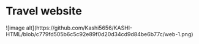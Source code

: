 <h1>Travel website</h1>
![image alt](https://github.com/Kashi5656/KASHI-HTML/blob/c779fd505b6c5c92e89f0d20d34cd9d84be6b77c/web-1.png)
